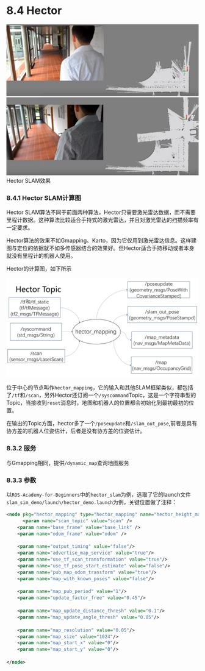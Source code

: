 # 8.4 Hector

![hecotor](/pics/hector-demo.png)
Hector SLAM效果

### 8.4.1 Hector SLAM计算图
Hector SLAM算法不同于前面两种算法，Hector只需要激光雷达数据，而不需要里程计数据。这种算法比较适合手持式的激光雷达，并且对激光雷达的扫描频率有一定要求。

Hector算法的效果不如Gmapping、Karto，因为它仅用到激光雷达信息。这样建图与定位的依据就不如多传感器结合的效果好。但Hector适合手持移动或者本身就没有里程计的机器人使用。

Hector的计算图，如下所示

![slam_gmapping](/pics/hector.jpg)

位于中心的节点叫作`hector_mapping`，它的输入和其他SLAM框架类似，都包括了`/tf`和`/scan`，另外Hector还订阅一个`/syscommand`Topic，这是一个字符串型的Topic，当接收到`reset`消息时，地图和机器人的位置都会初始化到最初最初的位置。

在输出的Topic方面，hector多了一个`/poseupdate`和`/slam_out_pose`,前者是具有协方差的机器人位姿估计，后者是没有协方差的位姿估计。

### 8.3.2 服务
与Gmapping相同，提供`/dynamic_map`查询地图服务

### 8.3.3 参数
以`ROS-Academy-for-Beginners`中的`hector_slam`为例，选取了它的launch文件`slam_sim_demo/launch/hector_demo.launch`为例，关键位置做了注释：
```xml
<node pkg="hector_mapping" type="hector_mapping" name="hector_height_mapping" output="screen">
      <param name="scan_topic" value="scan" />
    <param name="base_frame" value="base_link" />
    <param name="odom_frame" value="odom" />

    <param name="output_timing" value="false"/>
    <param name="advertise_map_service" value="true"/>
    <param name="use_tf_scan_transformation" value="true"/>
    <param name="use_tf_pose_start_estimate" value="false"/>
    <param name="pub_map_odom_transform" value="true"/>
    <param name="map_with_known_poses" value="false"/>

    <param name="map_pub_period" value="1"/>
    <param name="update_factor_free" value="0.45"/>

    <param name="map_update_distance_thresh" value="0.1"/>
    <param name="map_update_angle_thresh" value="0.05"/>

    <param name="map_resolution" value="0.05"/>
    <param name="map_size" value="1024"/>
    <param name="map_start_x" value="0"/>
    <param name="map_start_y" value="0"/>

</node>
```